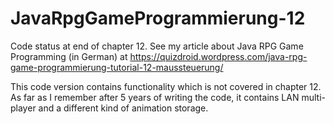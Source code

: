 # JavaRpgGameProgrammierung-12
Code status at end of chapter 12.
See my article about Java RPG Game Programming (in German) at https://quizdroid.wordpress.com/java-rpg-game-programmierung-tutorial-12-maussteuerung/

This code version contains functionality which is not covered in chapter 12. As far as I remember after 5 years of writing the code, it contains LAN multi-player and a different kind of animation storage.
